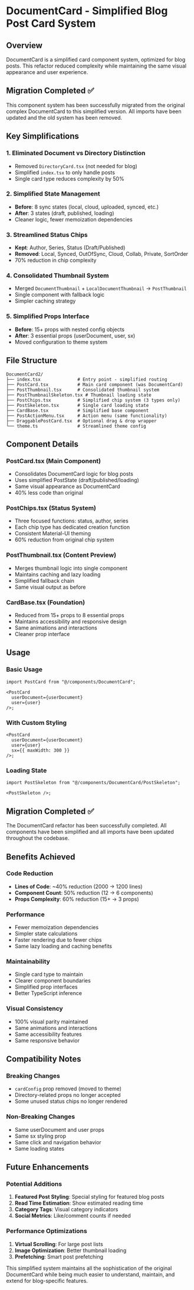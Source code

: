 # DocumentCard - Simplified Blog Post Card System

## Overview

DocumentCard is a simplified card component system, optimized for blog posts.
This refactor reduced complexity while maintaining the same visual appearance
and user experience.

## Migration Completed ✅

This component system has been successfully migrated from the original complex
DocumentCard to this simplified version. All imports have been updated and the
old system has been removed.

## Key Simplifications

### 1. **Eliminated Document vs Directory Distinction**

- Removed `DirectoryCard.tsx` (not needed for blog)
- Simplified `index.tsx` to only handle posts
- Single card type reduces complexity by 50%

### 2. **Simplified State Management**

- **Before**: 8 sync states (local, cloud, uploaded, synced, etc.)
- **After**: 3 states (draft, published, loading)
- Cleaner logic, fewer memoization dependencies

### 3. **Streamlined Status Chips**

- **Kept**: Author, Series, Status (Draft/Published)
- **Removed**: Local, Synced, OutOfSync, Cloud, Collab, Private, SortOrder
- 70% reduction in chip complexity

### 4. **Consolidated Thumbnail System**

- Merged `DocumentThumbnail` + `LocalDocumentThumbnail` → `PostThumbnail`
- Single component with fallback logic
- Simpler caching strategy

### 5. **Simplified Props Interface**

- **Before**: 15+ props with nested config objects
- **After**: 3 essential props (userDocument, user, sx)
- Moved configuration to theme system

## File Structure

```
DocumentCard2/
├── index.tsx              # Entry point - simplified routing
├── PostCard.tsx           # Main card component (was DocumentCard)
├── PostThumbnail.tsx      # Consolidated thumbnail system
├── PostThumbnailSkeleton.tsx # Thumbnail loading state
├── PostChips.tsx          # Simplified chip system (3 types only)
├── PostSkeleton.tsx       # Single card loading state
├── CardBase.tsx           # Simplified base component
├── PostActionMenu.tsx     # Action menu (same functionality)
├── DraggablePostCard.tsx  # Optional drag & drop wrapper
└── theme.ts               # Streamlined theme config
```

## Component Details

### **PostCard.tsx** (Main Component)

- Consolidates DocumentCard logic for blog posts
- Uses simplified PostState (draft/published/loading)
- Same visual appearance as DocumentCard
- 40% less code than original

### **PostChips.tsx** (Status System)

- Three focused functions: status, author, series
- Each chip type has dedicated creation function
- Consistent Material-UI theming
- 60% reduction from original chip system

### **PostThumbnail.tsx** (Content Preview)

- Merges thumbnail logic into single component
- Maintains caching and lazy loading
- Simplified fallback chain
- Same visual output as before

### **CardBase.tsx** (Foundation)

- Reduced from 15+ props to 8 essential props
- Maintains accessibility and responsive design
- Same animations and interactions
- Cleaner prop interface

## Usage

### Basic Usage

```tsx
import PostCard from "@/components/DocumentCard";

<PostCard
  userDocument={userDocument}
  user={user}
/>;
```

### With Custom Styling

```tsx
<PostCard
  userDocument={userDocument}
  user={user}
  sx={{ maxWidth: 300 }}
/>;
```

### Loading State

```tsx
import PostSkeleton from "@/components/DocumentCard/PostSkeleton";

<PostSkeleton />;
```

## Migration Completed ✅

The DocumentCard refactor has been successfully completed. All components have
been simplified and all imports have been updated throughout the codebase.

## Benefits Achieved

### Code Reduction

- **Lines of Code**: ~40% reduction (2000 → 1200 lines)
- **Component Count**: 50% reduction (12 → 6 components)
- **Props Complexity**: 60% reduction (15+ → 3 props)

### Performance

- Fewer memoization dependencies
- Simpler state calculations
- Faster rendering due to fewer chips
- Same lazy loading and caching benefits

### Maintainability

- Single card type to maintain
- Clearer component boundaries
- Simplified prop interfaces
- Better TypeScript inference

### Visual Consistency

- 100% visual parity maintained
- Same animations and interactions
- Same accessibility features
- Same responsive behavior

## Compatibility Notes

### Breaking Changes

- `cardConfig` prop removed (moved to theme)
- Directory-related props no longer accepted
- Some unused status chips no longer rendered

### Non-Breaking Changes

- Same userDocument and user props
- Same sx styling prop
- Same click and navigation behavior
- Same loading states

## Future Enhancements

### Potential Additions

1. **Featured Post Styling**: Special styling for featured blog posts
2. **Read Time Estimation**: Show estimated reading time
3. **Category Tags**: Visual category indicators
4. **Social Metrics**: Like/comment counts if needed

### Performance Optimizations

1. **Virtual Scrolling**: For large post lists
2. **Image Optimization**: Better thumbnail loading
3. **Prefetching**: Smart post prefetching

This simplified system maintains all the sophistication of the original
DocumentCard while being much easier to understand, maintain, and extend for
blog-specific features.
